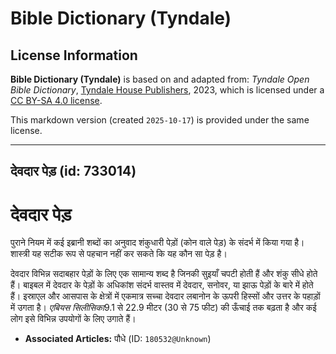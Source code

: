 # Bible Dictionary (Tyndale)

## License Information

**Bible Dictionary (Tyndale)** is based on and adapted from: _Tyndale Open Bible Dictionary_, [Tyndale House Publishers](https://tyndaleopenresources.com/), 2023, which is licensed under a [CC BY-SA 4.0 license](https://creativecommons.org/licenses/by-sa/4.0/legalcode.en).

This markdown version (created `2025-10-17`) is provided under the same license.



--------------------------------

## देवदार पेड़ (id: 733014)

देवदार पेड़
==========

पुराने नियम में कई इब्रानी शब्दों का अनुवाद शंकुधारी पेड़ों (कोन वाले पेड़) के संदर्भ में किया गया है। शास्त्री यह सटीक रूप से पहचान नहीं कर सकते कि यह कौन सा पेड़ है।

देवदार विभिन्न सदाबहार पेड़ों के लिए एक सामान्य शब्द है जिनकी सुइयाँ चपटी होती हैं और शंकु सीधे होते हैं। बाइबल में देवदार के पेड़ों के अधिकांश संदर्भ वास्तव में देवदार, सनोवर, या झाऊ पेड़ों के बारे में होते हैं। इस्राएल और आसपास के क्षेत्रों में एकमात्र सच्चा देवदार लबानोन के ऊपरी हिस्सों और उत्तर के पहाड़ों में उगता है। *एबियस सिलीसिका*9\.1 से 22\.9 मीटर (30 से 75 फीट) की ऊँचाई तक बढ़ता है और कई लोग इसे विभिन्न उपयोगों के लिए उगाते हैं।

* **Associated Articles:** पौधे (ID: `180532@Unknown`)


